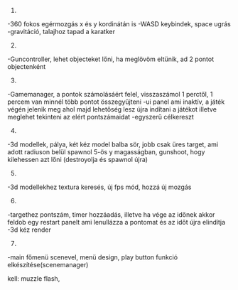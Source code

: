 1.

-360 fokos egérmozgás x és y kordinátán is
-WASD keybindek, space ugrás
-gravitáció, talajhoz tapad a karatker


2.

-Guncontroller, lehet objecteket lőni, ha meglövöm eltünik, ad 2 pontot objectenként

3.

-Gamemanager, a pontok számolásáért felel, visszaszámol 1 perctől, 1 percem van minnél több pontot összegyűjteni
-ui panel ami inaktív, a játék végén jelenik meg ahol majd lehetőség lesz újra indítani a játékot illetve meglehet tekinteni az elért pontszámaidat
-egyszerű célkereszt

4.

-3d modellek, pálya, két kéz model balba sör, jobb csak üres target, ami adott radiuson belül spawnol 5-ös y magasságban, gunshoot, hogy kilehessen azt lőni (destroyolja és spawnol újra)

5.

-3d modellekhez textura keresés, új fps mód, hozzá új mozgás

6. 

-targethez pontszám, timer hozzáadás, illetve ha vége az időnek akkor feldob egy restart panelt ami lenullázza a pontomat és az időt újra elindítja
-3d kéz render

7. 

-main főmenü scenevel, menü design, play button funkció elkészítése(scenemanager)


kell: muzzle flash,
